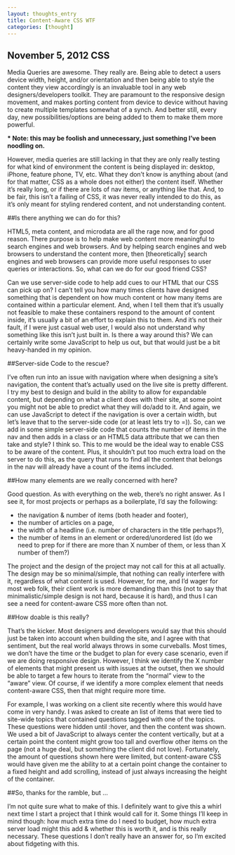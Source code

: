 ```yaml
---
layout: thoughts_entry
title: Content-Aware CSS WTF
categories: [thought]
---
```


<h2 class="h" data-icon="⚒">November 5, 2012 <span>CSS</span></h2>

Media Queries are awesome. They really are. Being able to detect a users device width, height, and/or orientation and then being able to style the content they view accordingly is an invaluable tool in any web designers/developers toolkit. They are paramount to the responsive design movement, and makes porting content from device to device without having to create multiple templates somewhat of a synch. And better still, every day, new possibilities/options are being added to them to make them more powerful.

__* Note: this may be foolish and unnecessary, just something I’ve been noodling on.__

However, media queries are still lacking in that they are only really testing for what kind of environment the content is being displayed in: desktop, iPhone, feature phone, TV, etc. What they don’t know is anything about (and for that matter, CSS as a whole does not either) the content itself. Whether it’s really long, or if there are lots of nav items, or anything like that. And, to be fair, this isn’t a failing of CSS, it was never really intended to do this, as it’s only meant for styling rendered content, and not understanding content.

##Is there anything we can do for this?

HTML5, meta content, and microdata are all the rage now, and for good reason. There purpose is to help make web content more meaningful to search engines and web browsers. And by helping search engines and web browsers to understand the content more, then [theoretically] search engines and web browsers can provide more useful responses to user queries or interactions. So, what can we do for our good friend CSS?

Can we use server-side code to help add cues to our HTML that our CSS can pick up on? I can’t tell you how many times clients have designed something that is dependent on how much content or how many items are contained within a particular element. And, when I tell them that it’s usually not feasible to make these containers respond to the amount of content inside, it’s usually a bit of an effort to explain this to them. And it’s not their fault, if I were just casual web user, I would also not understand why something like this isn’t just built in. Is there a way around this? We can certainly write some JavaScript to help us out, but that would just be a bit heavy-handed in my opinion.

##Server-side Code to the rescue?

I’ve often run into an issue with navigation where when designing a site’s navigation, the content that’s actually used on the live site is pretty different. I try my best to design and build in the ability to allow for expandable content, but depending on what a client does with their site, at some point you might not be able to predict what they will do/add to it. And again, we can use JavaScript to detect if the navigation is over a certain width, but let’s leave that to the server-side code (or at least lets try to =)). So, can we add in some simple server-side code that counts the number of items in the nav and then adds in a class or an HTML5 data attribute that we can then take and style? I think so. This to me would be the ideal way to enable CSS to be aware of the content. Plus, it shouldn’t put too much extra load on the server to do this, as the query that runs to find all the content that belongs in the nav will already have a count of the items included.

##How many elements are we really concerned with here?

Good question. As with everything on the web, there’s no right answer. As I see it, for most projects or perhaps as a boilerplate, I’d say the following:

- the navigation & number of items (both header and footer),
- the number of articles on a page,
- the width of a headline (i.e. number of characters in the title perhaps?),
- the number of items in an element or ordered/unordered list (do we need to prep for if there are more than X number of them, or less than X number of them?)

The project and the design of the project may not call for this at all actually. The design may be so minimal/simple, that nothing can really interfere with it, regardless of what content is used. However, for me, and I’d wager for most web folk, their client work is more demanding than this (not to say that minimalistic/simple design is not hard, because it is hard), and thus I can see a need for content-aware CSS more often than not.

##How doable is this really?

That’s the kicker. Most designers and developers would say that this should just be taken into account when building the site, and I agree with that sentiment, but the real world always throws in some curveballs. Most times, we don’t have the time or the budget to plan for every case scenario, even if we are doing responsive design. However, I think we identify the X number of elements that might present us with issues at the outset, then we should be able to target a few hours to iterate from the “normal” view to the “aware” view. Of course, if we identify a more complex element that needs content-aware CSS, then that might require more time.

For example, I was working on a client site recently where this would have come in very handy. I was asked to create an list of items that were tied to site-wide topics that contained questions tagged with one of the topics. These questions were hidden until :hover, and then the content was shown. We used a bit of JavaScript to always center the content vertically, but at a certain point the content might grow too tall and overflow other items on the page (not a huge deal, but something the client did not love). Fortunately, the amount of questions shown here were limited, but content-aware CSS would have given me the ability to at a certain point change the container to a fixed height and add scrolling, instead of just always increasing the height of the container.

##So, thanks for the ramble, but …

I’m not quite sure what to make of this. I definitely want to give this a whirl next time I start a project that I think would call for it. Some things I’ll keep in mind though: how much extra time do I need to budget, how much extra server load might this add & whether this is worth it, and is this really necessary. These questions I don’t really have an answer for, so I’m excited about fidgeting with this.